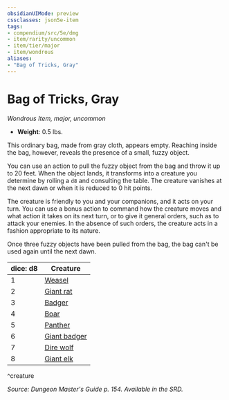 ```yaml
---
obsidianUIMode: preview
cssclasses: json5e-item
tags:
- compendium/src/5e/dmg
- item/rarity/uncommon
- item/tier/major
- item/wondrous
aliases: 
- "Bag of Tricks, Gray"
---
```

# Bag of Tricks, Gray
*Wondrous Item, major, uncommon*  

- **Weight**: 0.5 lbs.

This ordinary bag, made from gray cloth, appears empty. Reaching inside the bag, however, reveals the presence of a small, fuzzy object.

You can use an action to pull the fuzzy object from the bag and throw it up to 20 feet. When the object lands, it transforms into a creature you determine by rolling a `d8` and consulting the table. The creature vanishes at the next dawn or when it is reduced to 0 hit points.

The creature is friendly to you and your companions, and it acts on your turn. You can use a bonus action to command how the creature moves and what action it takes on its next turn, or to give it general orders, such as to attack your enemies. In the absence of such orders, the creature acts in a fashion appropriate to its nature.

Once three fuzzy objects have been pulled from the bag, the bag can't be used again until the next dawn.

| dice: d8 | Creature |
|----------|----------|
| 1 | [Weasel](/compendium/bestiary/beast/weasel.md) |
| 2 | [Giant rat](/compendium/bestiary/beast/giant-rat.md) |
| 3 | [Badger](/compendium/bestiary/beast/badger.md) |
| 4 | [Boar](/compendium/bestiary/beast/boar.md) |
| 5 | [Panther](/compendium/bestiary/beast/panther.md) |
| 6 | [Giant badger](/compendium/bestiary/beast/giant-badger.md) |
| 7 | [Dire wolf](/compendium/bestiary/beast/dire-wolf.md) |
| 8 | [Giant elk](/compendium/bestiary/beast/giant-elk.md) |
^creature

*Source: Dungeon Master's Guide p. 154. Available in the SRD.*